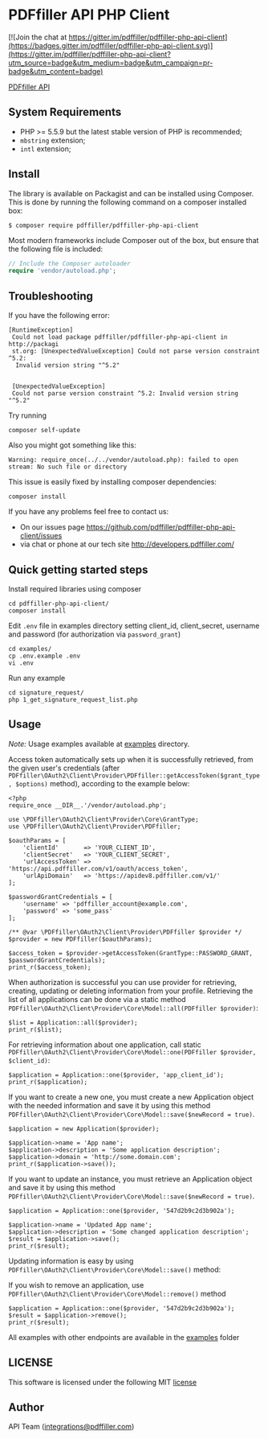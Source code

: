 # PDFfiller API PHP Client

[![Join the chat at https://gitter.im/pdffiller/pdffiller-php-api-client](https://badges.gitter.im/pdffiller/pdffiller-php-api-client.svg)](https://gitter.im/pdffiller/pdffiller-php-api-client?utm_source=badge&utm_medium=badge&utm_campaign=pr-badge&utm_content=badge)

[PDFfiller API](https://api.pdffiller.com)

## System Requirements
* PHP >= 5.5.9 but the latest stable version of PHP is recommended;
* `mbstring` extension;
* `intl` extension;

## Install

The library is available on Packagist and can be installed using Composer. This is done by running the following command on a composer installed box:

```
$ composer require pdffiller/pdffiller-php-api-client
```

Most modern frameworks include Composer out of the box, but ensure that the following file is included:

```php
// Include the Composer autoloader
require 'vendor/autoload.php';
```
## Troubleshooting

If you have the following error:
```
[RuntimeException]
 Could not load package pdffiller/pdffiller-php-api-client in http://packagi
 st.org: [UnexpectedValueException] Could not parse version constraint ^5.2:
  Invalid version string "^5.2"


 [UnexpectedValueException]
 Could not parse version constraint ^5.2: Invalid version string "^5.2"
```
Try running 
```
composer self-update 
```
Also you might got something like this:
```
Warning: require_once(../../vendor/autoload.php): failed to open stream: No such file or directory
```
This issue is easily fixed by installing composer dependencies:
```
composer install
```
If you have any problems feel free to contact us:
- On our issues page https://github.com/pdffiller/pdffiller-php-api-client/issues
- via chat or phone at our tech site http://developers.pdffiller.com/

## Quick getting started steps
Install required libraries using composer
```
cd pdffiller-php-api-client/
composer install
```

Edit `.env` file in examples directory setting client_id, client_secret, username and password 
(for authorization via `password_grant`)
```
cd examples/ 
cp .env.example .env
vi .env
```

Run any example
```
cd signature_request/
php 1_get_signature_request_list.php
```

## Usage

_Note:_ Usage examples available at [examples](https://github.com/pdffiller/pdffiller-php-api-client/tree/2.0.0/examples) directory.

Access token automatically sets up when it is successfully retrieved, from the given user's credentials (after `PDFfiller\OAuth2\Client\Provider\PDFfiller::getAccessToken($grant_type, $options)` method), according to the example below:

```
<?php
require_once __DIR__.'/vendor/autoload.php';

use \PDFfiller\OAuth2\Client\Provider\Core\GrantType;
use \PDFfiller\OAuth2\Client\Provider\PDFfiller;

$oauthParams = [
    'clientId'       => 'YOUR_CLIENT_ID',
    'clientSecret'   => 'YOUR_CLIENT_SECRET',
    'urlAccessToken' => 'https://api.pdffiller.com/v1/oauth/access_token',
    'urlApiDomain'   => 'https://apidev8.pdffiller.com/v1/'
];

$passwordGrantCredentials = [
    'username' => 'pdffiller_account@example.com',
    'password' => 'some_pass'
];

/** @var \PDFfiller\OAuth2\Client\Provider\PDFfiller $provider */
$provider = new PDFfiller($oauthParams);

$access_token = $provider->getAccessToken(GrantType::PASSWORD_GRANT, $passwordGrantCredentials);
print_r($access_token);
```

When authorization is successful you can use provider for retrieving, creating, updating or deleting information from your profile.
Retrieving the list of all applications can be done via a static method `PDFfiller\OAuth2\Client\Provider\Core\Model::all(PDFfiller $provider)`:
```
$list = Application::all($provider);
print_r($list);
```
For retrieving information about one application, call static `PDFfiller\OAuth2\Client\Provider\Core\Model::one(PDFfiller $provider, $client_id)`:
```
$application = Application::one($provider, 'app_client_id');
print_r($application);
```

If you want to create a new one, you must create a new Application object with the needed information and save it by using this method `PDFfiller\OAuth2\Client\Provider\Core\Model::save($newRecord = true)`.
```
$application = new Application($provider);

$application->name = 'App name';
$application->description = 'Some application description';
$application->domain = 'http://some.domain.com';
print_r($application->save());
```
If you want to update an instance, you must retrieve an Application object and save it by using this method `PDFfiller\OAuth2\Client\Provider\Core\Model::save($newRecord = true)`.

```
$application = Application::one($provider, '547d2b9c2d3b902a');

$application->name = 'Updated App name';
$application->description = 'Some changed application description';
$result = $application->save();
print_r($result);

```
Updating information is easy by using `PDFfiller\OAuth2\Client\Provider\Core\Model::save()` method:

If you wish to remove an application, use `PDFfiller\OAuth2\Client\Provider\Core\Model::remove()` method
```
$application = Application::one($provider, '547d2b9c2d3b902a');
$result = $application->remove();
print_r($result);
```

All examples with other endpoints are available in the [examples](https://github.com/pdffiller/pdffiller-php-api-client/tree/master/examples) folder

## LICENSE

This software is licensed under the following MIT [license](https://github.com/pdffiller/pdffiller-php-api-client/blob/2.0.0/LICENSE)

## Author
API Team (integrations@pdffiller.com)
